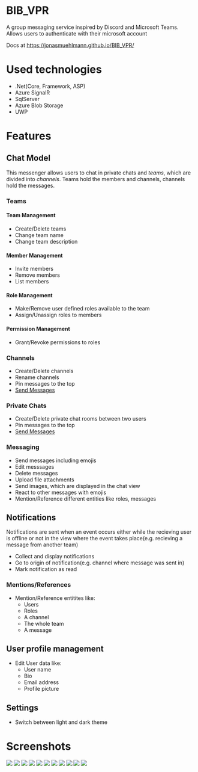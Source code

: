 # BIB_VPR

A group messaging service inspired by Discord and Microsoft Teams.
Allows users to authenticate with their microsoft account

Docs at https://jonasmuehlmann.github.io/BIB_VPR/

# Used technologies
- .Net(Core, Framework, ASP)
- Azure SignalR
- SqlServer
- Azure Blob Storage
- UWP

# Features
## Chat Model

This messenger allows users to chat in private chats and *teams*, which are divided into *channels*.
Teams hold the members and channels, channels hold the messages.

### Teams

#### Team Management
- Create/Delete teams
- Change team name
- Change team description

#### Member Management
- Invite members
- Remove members
- List members

#### Role Management
- Make/Remove user defined roles available to the team
- Assign/Unassign roles to members

#### Permission Management
- Grant/Revoke permissions to roles

### Channels
- Create/Delete channels
- Rename channels
- Pin messages to the top
- [Send Messages](###messaging)

### Private Chats
- Create/Delete private chat rooms between two users
- Pin messages to the top
- [Send Messages](###messaging)

### Messaging
- Send messages including emojis
- Edit messsages
- Delete messages
- Upload file attachments
- Send images, which are displayed in the chat view
- React to other messages with emojis
- Mention/Reference different entities like roles, messages

## Notifications
Notifications are sent when an event occurs either while the recieving user is offline
or not in the view where the event takes place(e.g. recieving a message from another
team)

- Collect and display notifications
- Go to origin of notification(e.g. channel where message was sent in)
- Mark notification as read

### Mentions/References
- Mention/Reference entitites like:
    - Users
    - Roles
    - A channel
    - The whole team
    - A message

## User profile management
- Edit User data like:
    - User name
    - Bio
    - Email address
    - Profile picture

## Settings
- Switch between light and dark theme

# Screenshots
![](docs/MicrosoftTeams-image.png)
![](docs/MicrosoftTeams-image1.png)
![](docs/MicrosoftTeams-image2.png)
![](docs/Capture1.PNG)
![](docs/Capture2_Edit.PNG)
![](docs/Capture3_Edit.PNG)
![](docs/Capture4.PNG)
![](docs/Capture5.PNG)
![](docs/Capture6.PNG)
![](docs/Capture7_Edit.PNG)
![](docs/Capture8.PNG.jpg)
